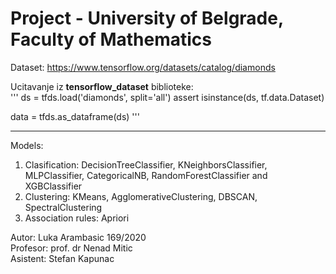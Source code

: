# Project - University of Belgrade, Faculty of Mathematics  

Dataset: https://www.tensorflow.org/datasets/catalog/diamonds  

Ucitavanje iz **tensorflow_dataset** biblioteke:  
'''
ds = tfds.load('diamonds', split='all')
assert isinstance(ds, tf.data.Dataset)

data = tfds.as_dataframe(ds)
'''  

***
Models:  
1. Clasification: DecisionTreeClassifier, KNeighborsClassifier, MLPClassifier, CategoricalNB, RandomForestClassifier and XGBClassifier  
2. Clustering: KMeans, AgglomerativeClustering, DBSCAN, SpectralClustering
3. Association rules: Apriori 


Autor: Luka Arambasic 169/2020  
Profesor: prof. dr Nenad Mitic  
Asistent: Stefan Kapunac
